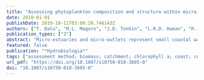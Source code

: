 ```yaml
---
title: "Assessing phytoplankton composition and structure within micro-estuaries and micro-outlets: A community analysis approach"
date: 2018-01-01
publishDate: 2019-10-11T03:00:20.746143Z
authors: ["T. Dalu", "M.L. Magoro", "J.D. Tonkin", "L.R.D. Human", "R. Perissinotto", "S.H.P. Deyzel", "J.B. Adams", "A.K. Whitfield"]
publication_types: ["2"]
abstract: "Micro-estuaries and micro-outlets represent small coastal waterbodies that differ in their relative salinity and size, with the former being larger, more saline (mesohaline versus oligohaline), and exchanging with the sea more often than the latter. There are thousands of these waterbodies along the world's coastline, yet few of these very small systems have been identified and studied. We investigated systematic differences between micro-estuaries and micro-outlets in terms of phytoplankton community composition, including spatio-temporal variation in both community structure and biomass (chlorophyll-a). A multivariate analysis was used to assess differences in environmental variables, biomass and phytoplankton community composition across four seasons and the two waterbody types. A total of 260 (63 families) and 244 (74 families) phytoplankton taxa were identified within the micro-estuaries and micro-outlets, respectively. Nano- and picoplankton were the dominant groups in micro-estuaries, and pico- and microplankton in micro-outlets. Micro-estuaries were rich in phytoplankton taxa representative of marine, estuarine and freshwater conditions, with a successional sequence in dominance evident, from Chlorophyta during winter to Bacillariophyta in spring and Cyanophyta in summer. By contrast, micro-outlets were mostly dominated by freshwater taxa, with Chlorophyta remaining the dominant group across all four seasons. Higher phytoplankton biomass was recorded during the winter when increased nutrients were available following catchment flooding. Seasonal switching in phytoplankton was reflected not only in changing dominance patterns in both habitat types but also in complete replacement of some species in micro-outlets, despite Chlorophyta remaining dominant. Such temporal turnover, which is often accompanied by predictable seasonal changes in environmental conditions, can promote overall species richness by allowing more taxa to coexist in a single environment through temporal niche segregation."
featured: false
publication: "*Hydrobiologia*"
tags: ["assessment method; biomass; catchment; chlorophyll a; coast; community composition; community dynamics; environmental conditions; estuarine environment; habitat type; nanoplankton; phytoplankton; picoplankton; salinity; species richness", "Bacillariophyta; Chlorophyta; Cyanobacteria"]
url_pdf: "https://doi.org/10.1007/s10750-018-3605-0"
doi: "10.1007/s10750-018-3605-0"
---
```


